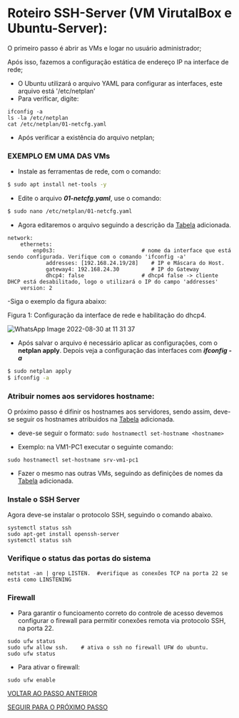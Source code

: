 # Roteiro SSH-Server (VM VirutalBox e Ubuntu-Server):


O primeiro passo é abrir as VMs e logar no usuário administrador;

Após isso, fazemos a configuração estática de endereço IP na interface de rede;

- O Ubuntu utilizará o arquivo YAML para configurar as interfaces, este arquivo está '/etc/netplan'
- Para verificar, digite:
```shell
ifconfig -a
ls -la /etc/netplan
cat /etc/netplan/01-netcfg.yaml
```
- Após verificar a existência do arquivo netplan;

### EXEMPLO EM UMA DAS VMs

- Instale as ferramentas de rede, com o comando:

```bash
$ sudo apt install net-tools -y
```
*  Edite o arquivo  ***01-netcfg.yaml***, use o comando:

```bash
$ sudo nano /etc/netplan/01-netcfg.yaml
```
*  Agora editaremos o arquivo seguindo a descrição da [Tabela](https://github.com/laurargs/RedeApolo/blob/main/Tabela.md) adicionada.
```
network:
    ethernets:
        enp0s3:                           # nome da interface que está sendo configurada. Verifique com o comando 'ifconfig -a'
            addresses: [192.168.24.19/28]    # IP e Máscara do Host.
            gateway4: 192.168.24.30          # IP do Gateway
            dhcp4: false                  # dhcp4 false -> cliente DHCP está desabilitado, logo o utilizará o IP do campo 'addresses'
    version: 2
```

-Siga o exemplo da figura abaixo:

Figura 1: Configuração da interface de rede e habilitação do dhcp4.

![WhatsApp Image 2022-08-30 at 11 31 37](https://user-images.githubusercontent.com/97605797/187464670-d5f5ce22-6119-4872-818a-ad84e5dc0390.jpeg)

*  Após salvar o arquivo é necessário aplicar as configurações, com o **netplan apply**. Depois veja a configuração das interfaces com ***ifconfig -a***
```bash
$ sudo netplan apply
$ ifconfig -a
```

### Atribuir nomes aos servidores hostname:

O próximo passo é difinir os hostnames aos servidores, sendo assim, deve-se seguir os hostnames atribuidos na [Tabela](https://github.com/laurargs/RedeApolo/blob/main/Tabela.md) adicionada.
- deve-se seguir o formato: ``sudo hostnamectl set-hostname <hostname>``

* Exemplo: na VM1-PC1 executar o seguinte comando:
```shell
sudo hostnamectl set-hostname srv-vm1-pc1
```

- Fazer o mesmo nas outras VMs, seguindo as definições de nomes da [Tabela](https://github.com/laurargs/RedeApolo/blob/main/Tabela.md) adicionada.

### Instale o SSH Server

Agora deve-se instalar o protocolo SSH, seguindo o comando abaixo.

```shell
systemctl status ssh
sudo apt-get install openssh-server
systemctl status ssh
```

### Verifique o status das portas do sistema
```
netstat -an | grep LISTEN.  #verifique as conexões TCP na porta 22 se está como LINSTENING
```

### Firewall 
* Para garantir o funcioamento correto do controle de acesso devemos configurar o firewall para permitir conexões remota via protocolo SSH, na porta 22.
 
```shell
sudo ufw status
sudo ufw allow ssh.    # ativa o ssh no firewall UFW do ubuntu.
sudo ufw status
```
    
* Para ativar o firewall:
```shell 
sudo ufw enable
```
[VOLTAR AO PASSO ANTERIOR](https://github.com/laurargs/RedeApolo/blob/main/RedeApolo-main/RedeApolo-main/1%20-%20cria%C3%A7%C3%A3o%20do%20ambiente.md)

[SEGUIR PARA O PRÓXIMO PASSO](https://github.com/laurargs/RedeApolo/blob/main/RedeApolo-main/RedeApolo-main/3%20-%20Acesso%20Remoto%20SSH%20com%20(Host%20Only)%20no%20Virtual%20Box.md)
